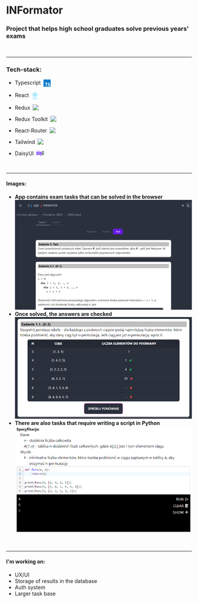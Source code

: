 # INFormator

### Project that helps high school graduates solve previous years' exams

<br/>

---

### Tech-stack:

- <p style="display: flex; gap: .5em">Typescript <img src="https://raw.githubusercontent.com/devicons/devicon/master/icons/typescript/typescript-original.svg" width="20"></p>
- <p style="display: flex; gap: .5em; ">React <img src="https://raw.githubusercontent.com/devicons/devicon/master/icons/react/react-original-wordmark.svg" width="20"></p>
- <p style="display: flex; gap: .5em; ">Redux <img src="https://raw.githubusercontent.com/reduxjs/redux/master/logo/logo.svg" width="20"></p>
- <p style="display: flex; gap: .5em; ">Redux Toolkit <img src="https://raw.githubusercontent.com/reduxjs/redux/master/logo/logo.svg" width="20"></p>
- <p style="display: flex; gap: .5em; ">React-Router <img src="https://reactrouter.com/_brand/react-router-mark-color.svg" width="20"></p>
- <p style="display: flex; gap: .5em; ">Tailwind <img src="https://tailwindcss.com/_next/static/media/tailwindcss-mark.79614a5f61617ba49a0891494521226b.svg" width="20"></p>
- <p style="display: flex; gap: .5em; ">DaisyUI <img src="https://raw.githubusercontent.com/saadeghi/files/main/daisyui/logo-4.svg" width="20"></p>

<br/>

---

#### Images:

- <b>App contains exam tasks that can be solved in the browser
  <img src="./img/screen1.png"></b>
- <b>Once solved, the answers are checked
  <img src="./img/screen2.png"></b>
- <b>There are also tasks that require writing a script in Python
  <img src="./img/screen3.png"> </b>

<br/>

---

#### I'm working on:

- UX/UI
- Storage of results in the database
- Auth system
- Larger task base
